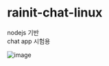 # rainit-chat-linux
nodejs 기반  
chat app 시험용  

![image](https://github.com/user-attachments/assets/e63ba0dc-e65d-4786-8d6a-a48735b3e88e)
